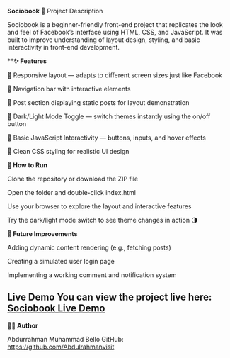 **Sociobook**
🧩 Project Description

Sociobook is a beginner-friendly front-end project that replicates the look and feel of Facebook’s interface using HTML, CSS, and JavaScript.
It was built to improve understanding of layout design, styling, and basic interactivity in front-end development.

****✨ Features**

📱 Responsive layout — adapts to different screen sizes just like Facebook

🧭 Navigation bar with interactive elements

📰 Post section displaying static posts for layout demonstration

🎨 Dark/Light Mode Toggle — switch themes instantly using the on/off button

💬 Basic JavaScript Interactivity — buttons, inputs, and hover effects

💅 Clean CSS styling for realistic UI design


**🚀 How to Run**

Clone the repository or download the ZIP file

Open the folder and double-click index.html

Use your browser to explore the layout and interactive features

Try the dark/light mode switch to see theme changes in action 🌗

**🔧 Future Improvements**

Adding dynamic content rendering (e.g., fetching posts)

Creating a simulated user login page

Implementing a working comment and notification system

## Live Demo You can view the project live here: [Sociobook Live Demo](https://Abdulrahmanvisit.github.io/Sociobook/)

**👨‍💻 Author**

Abdurrahman Muhammad Bello
GitHub: https://github.com/Abdulrahmanvisit
